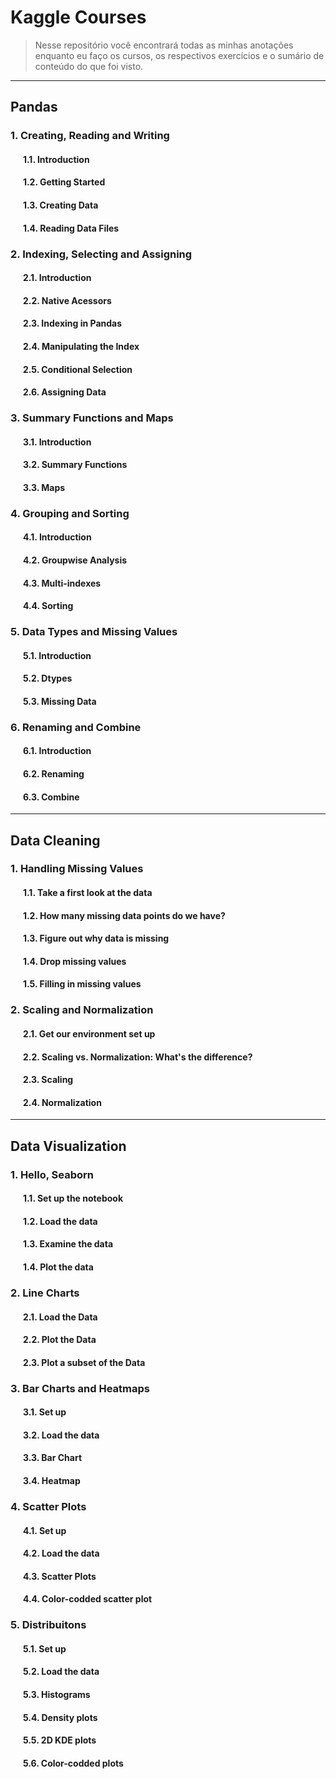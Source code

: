 # Kaggle Courses

> Nesse repositório você encontrará todas as minhas anotações enquanto eu faço os cursos, os respectivos exercícios e o sumário de conteúdo do que foi visto.

---

## Pandas
### 1. Creating, Reading and Writing
####  &nbsp;&nbsp;&nbsp;&nbsp;&nbsp;&nbsp;1.1. Introduction
####  &nbsp;&nbsp;&nbsp;&nbsp;&nbsp;&nbsp;1.2. Getting Started
####  &nbsp;&nbsp;&nbsp;&nbsp;&nbsp;&nbsp;1.3. Creating Data
####  &nbsp;&nbsp;&nbsp;&nbsp;&nbsp;&nbsp;1.4. Reading Data Files

### 2. Indexing, Selecting and Assigning
####  &nbsp;&nbsp;&nbsp;&nbsp;&nbsp;&nbsp;2.1. Introduction
####  &nbsp;&nbsp;&nbsp;&nbsp;&nbsp;&nbsp;2.2. Native Acessors
####  &nbsp;&nbsp;&nbsp;&nbsp;&nbsp;&nbsp;2.3. Indexing in Pandas
####  &nbsp;&nbsp;&nbsp;&nbsp;&nbsp;&nbsp;2.4. Manipulating the Index
####  &nbsp;&nbsp;&nbsp;&nbsp;&nbsp;&nbsp;2.5. Conditional Selection
####  &nbsp;&nbsp;&nbsp;&nbsp;&nbsp;&nbsp;2.6. Assigning Data

### 3. Summary Functions and Maps
####  &nbsp;&nbsp;&nbsp;&nbsp;&nbsp;&nbsp;3.1. Introduction
####  &nbsp;&nbsp;&nbsp;&nbsp;&nbsp;&nbsp;3.2. Summary Functions
####  &nbsp;&nbsp;&nbsp;&nbsp;&nbsp;&nbsp;3.3. Maps

### 4. Grouping and Sorting
####  &nbsp;&nbsp;&nbsp;&nbsp;&nbsp;&nbsp;4.1. Introduction
####  &nbsp;&nbsp;&nbsp;&nbsp;&nbsp;&nbsp;4.2. Groupwise Analysis
####  &nbsp;&nbsp;&nbsp;&nbsp;&nbsp;&nbsp;4.3. Multi-indexes
####  &nbsp;&nbsp;&nbsp;&nbsp;&nbsp;&nbsp;4.4. Sorting

### 5. Data Types and Missing Values
####  &nbsp;&nbsp;&nbsp;&nbsp;&nbsp;&nbsp;5.1. Introduction
####  &nbsp;&nbsp;&nbsp;&nbsp;&nbsp;&nbsp;5.2. Dtypes
####  &nbsp;&nbsp;&nbsp;&nbsp;&nbsp;&nbsp;5.3. Missing Data

### 6. Renaming and Combine
####  &nbsp;&nbsp;&nbsp;&nbsp;&nbsp;&nbsp;6.1. Introduction
####  &nbsp;&nbsp;&nbsp;&nbsp;&nbsp;&nbsp;6.2. Renaming
####  &nbsp;&nbsp;&nbsp;&nbsp;&nbsp;&nbsp;6.3. Combine

---

## Data Cleaning
### 1. Handling Missing Values
####  &nbsp;&nbsp;&nbsp;&nbsp;&nbsp;&nbsp;1.1. Take a first look at the data
####  &nbsp;&nbsp;&nbsp;&nbsp;&nbsp;&nbsp;1.2. How many missing data points do we have?
####  &nbsp;&nbsp;&nbsp;&nbsp;&nbsp;&nbsp;1.3. Figure out why data is missing
####  &nbsp;&nbsp;&nbsp;&nbsp;&nbsp;&nbsp;1.4. Drop missing values
####  &nbsp;&nbsp;&nbsp;&nbsp;&nbsp;&nbsp;1.5. Filling in missing values

### 2. Scaling and Normalization
####  &nbsp;&nbsp;&nbsp;&nbsp;&nbsp;&nbsp;2.1. Get our environment set up
####  &nbsp;&nbsp;&nbsp;&nbsp;&nbsp;&nbsp;2.2. Scaling vs. Normalization: What's the difference?
####  &nbsp;&nbsp;&nbsp;&nbsp;&nbsp;&nbsp;2.3. Scaling
####  &nbsp;&nbsp;&nbsp;&nbsp;&nbsp;&nbsp;2.4. Normalization

---
## Data Visualization
### 1. Hello, Seaborn
####  &nbsp;&nbsp;&nbsp;&nbsp;&nbsp;&nbsp;1.1. Set up the notebook
####  &nbsp;&nbsp;&nbsp;&nbsp;&nbsp;&nbsp;1.2. Load the data
####  &nbsp;&nbsp;&nbsp;&nbsp;&nbsp;&nbsp;1.3. Examine the data
####  &nbsp;&nbsp;&nbsp;&nbsp;&nbsp;&nbsp;1.4. Plot the data

### 2. Line Charts
####  &nbsp;&nbsp;&nbsp;&nbsp;&nbsp;&nbsp;2.1. Load the Data
####  &nbsp;&nbsp;&nbsp;&nbsp;&nbsp;&nbsp;2.2. Plot the Data
####  &nbsp;&nbsp;&nbsp;&nbsp;&nbsp;&nbsp;2.3. Plot a subset of the Data

### 3. Bar Charts and Heatmaps
####  &nbsp;&nbsp;&nbsp;&nbsp;&nbsp;&nbsp;3.1. Set up
####  &nbsp;&nbsp;&nbsp;&nbsp;&nbsp;&nbsp;3.2. Load the data
####  &nbsp;&nbsp;&nbsp;&nbsp;&nbsp;&nbsp;3.3. Bar Chart
####  &nbsp;&nbsp;&nbsp;&nbsp;&nbsp;&nbsp;3.4. Heatmap

### 4. Scatter Plots
####  &nbsp;&nbsp;&nbsp;&nbsp;&nbsp;&nbsp;4.1. Set up
####  &nbsp;&nbsp;&nbsp;&nbsp;&nbsp;&nbsp;4.2. Load the data
####  &nbsp;&nbsp;&nbsp;&nbsp;&nbsp;&nbsp;4.3. Scatter Plots
####  &nbsp;&nbsp;&nbsp;&nbsp;&nbsp;&nbsp;4.4. Color-codded scatter plot

### 5. Distribuitons
####  &nbsp;&nbsp;&nbsp;&nbsp;&nbsp;&nbsp;5.1. Set up
####  &nbsp;&nbsp;&nbsp;&nbsp;&nbsp;&nbsp;5.2. Load the data
####  &nbsp;&nbsp;&nbsp;&nbsp;&nbsp;&nbsp;5.3. Histograms
####  &nbsp;&nbsp;&nbsp;&nbsp;&nbsp;&nbsp;5.4. Density plots
####  &nbsp;&nbsp;&nbsp;&nbsp;&nbsp;&nbsp;5.5. 2D KDE plots
####  &nbsp;&nbsp;&nbsp;&nbsp;&nbsp;&nbsp;5.6. Color-codded plots